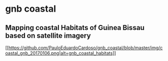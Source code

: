 # gnb coastal
## Mapping coastal Habitats of Guinea Bissau based on satellite imagery
[[https://github.com/PauloEduardoCardoso/gnb_coastal/blob/master/img/coastal_gnb_20170106.png|alt=gnb_coastal_habitats]]
